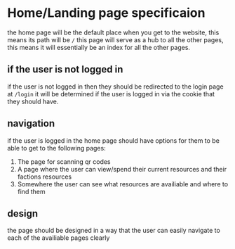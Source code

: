 # Home/Landing page specificaion
the home page will be the default place when you get to the website, this means its path will be `/`
this page will serve as a hub to all the other pages, this means it will essentially be an index for all the other pages.

## if the user is not logged in
if the user is not logged in then they should be redirected to the login page at `/login`
it will be determined if the user is logged in via the cookie that they should have.

## navigation
if the user is logged in the home page should have options for them to be able to get to the following pages:
1. The page for scanning qr codes
2. A page where the user can view/spend their current resources and their factions resources
3. Somewhere the user can see what resources are availiable and where to find them

## design
the page should be designed in a way that the user can easily navigate to each of the availiable pages clearly